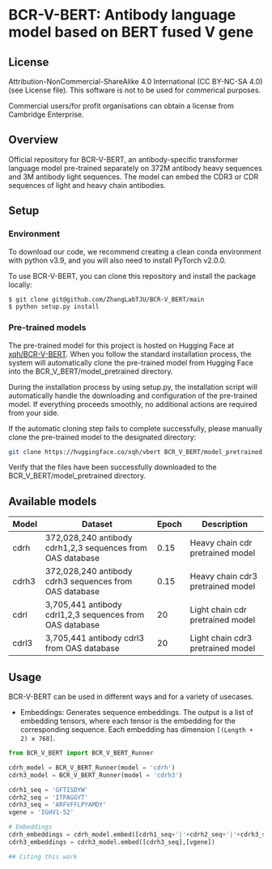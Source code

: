 # BCR-V-BERT: Antibody language model based on BERT fused V gene

## License

Attribution-NonCommercial-ShareAlike 4.0 International (CC BY-NC-SA 4.0) (see License file).
This software is not to be used for commerical purposes.

Commercial users/for profit organisations can obtain a license from Cambridge Enterprise.

## Overview

Official repository for BCR-V-BERT, an antibody-specific transformer language model pre-trained separately on 372M antibody heavy sequences and 3M antibody light sequences. The model can embed the CDR3 or CDR sequences of light and heavy chain antibodies.

## Setup

### Environment

To download our code, we recommend creating a clean conda environment with python v3.9, and you will also need to install PyTorch v2.0.0.

To use BCR-V-BERT, you can clone this repository and install the package locally:
```bash
$ git clone git@github.com/ZhangLabTJU/BCR-V_BERT/main
$ python setup.py install
```
### Pre-trained models

The pre-trained model for this project is hosted on Hugging Face at [xqh/BCR-V-BERT](https://huggingface.co/xqh/BCR-V-BERT). When you follow the standard installation process, the system will automatically clone the pre-trained model from Hugging Face into the BCR_V_BERT/model_pretrained directory.

During the installation process by using setup.py, the installation script will automatically handle the downloading and configuration of the pre-trained model. If everything proceeds smoothly, no additional actions are required from your side.

If the automatic cloning step fails to complete successfully, please manually clone the pre-trained model to the designated directory:

```bash
git clone https://huggingface.co/xqh/vbert BCR_V_BERT/model_pretrained
```

Verify that the files have been successfully downloaded to the BCR_V_BERT/model_pretrained directory.


## Available models

| Model | Dataset | Epoch | Description |
|-------|------------------------------------------------------------|------|---------------|
| cdrh  | 372,028,240 antibody cdrh1,2,3 sequences from OAS database | 0.15 | Heavy chain cdr pretrained model |
| cdrh3 | 372,028,240 antibody cdrh3 sequences from OAS database     | 0.15 | Heavy chain cdr3 pretrained model |
| cdrl  | 3,705,441 antibody cdrl1,2,3 sequences from OAS database   | 20   | Light chain cdr pretrained model |
| cdrl3 | 3,705,441 antibody cdrl3 from OAS database                 | 20   | Light chain cdr3 pretrained model |

## Usage

BCR-V-BERT can be used in different ways and for a variety of usecases.
    
- Embeddings: Generates sequence embeddings. The output is a list of embedding tensors, where each tensor is the embedding for the corresponding sequence. Each embedding has dimension `[(Length + 2) x 768]`.
    
```python
from BCR_V_BERT import BCR_V_BERT_Runner

cdrh_model = BCR_V_BERT_Runner(model = 'cdrh')
cdrh3_model = BCR_V_BERT_Runner(model = 'cdrh3')

cdrh1_seq = 'GFTISDYW'
cdrh2_seq = 'ITPAGGYT'
cdrh3_seq = 'ARFVFFLPYAMDY'
vgene = 'IGHV1-52'

# Embeddings
cdrh_embeddings = cdrh_model.embed([cdrh1_seq+'|'+cdrh2_seq+'|'+cdrh3_seq],[vgene])
cdrh3_embeddings = cdrh3_model.embed([cdrh3_seq],[vgene])

## Citing this work
